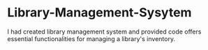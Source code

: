 # Library-Management-Sysytem
I had created library management system and provided code offers essential functionalities for managing a library's inventory.
